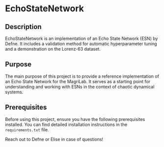 # EchoStateNetwork

## Description

EchoStateNetwork is an implementation of an Echo State Network (ESN) by Defne. It includes a validation method for automatic hyperparameter tuning and a demonstration on the Lorenz-63 dataset.

## Purpose

The main purpose of this project is to provide a reference implementation of an Echo State Network for the MagriLab. It serves as a starting point for understanding and working with ESNs in the context of chaotic dynamical systems.

## Prerequisites

Before using this project, ensure you have the following prerequisites installed. You can find detailed installation instructions in the `requirements.txt` file.

Reach out to Defne or Elise in case of questions! 